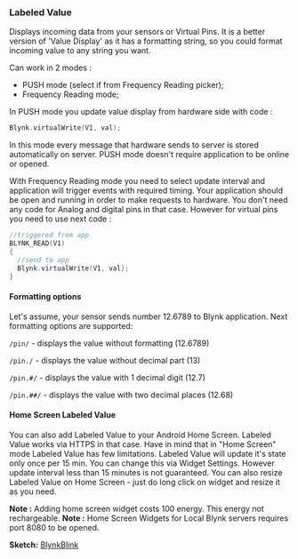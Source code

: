 
### Labeled Value

Displays incoming data from your sensors or Virtual Pins. It is a better version of 'Value Display' as it has a formatting 
string, so you could format incoming value to any string you want.

Can work in 2 modes : 

- PUSH mode (select if from Frequency Reading picker);
- Frequency Reading mode;

In PUSH mode you update value display from hardware side with code : 
 
```cpp
Blynk.virtualWrite(V1, val); 
```

In this mode every message that hardware sends to server is stored automatically on server. PUSH mode doesn't require 
application to be online or opened.

With Frequency Reading mode you need to select update interval and application will trigger events with required timing. 
Your application should be open and running in order to make requests to hardware. You don't need any code for Analog and 
digital pins in that case. However for virtual pins you need to use next code : 

```cpp
//triggered from app
BLYNK_READ(V1)
{
  //send to app
  Blynk.virtualWrite(V1, val);
}
```

#### Formatting options

Let's assume, your sensor sends number 12.6789 to Blynk application.
Next formatting options are supported:

```/pin/``` - displays the value without formatting (12.6789)

```/pin./``` - displays the value without decimal part (13)

```/pin.#/``` - displays the value with 1 decimal digit (12.7)

```/pin.##/``` - displays the value with two decimal places (12.68)

#### Home Screen Labeled Value

You can also add Labeled Value to your Android Home Screen. Labeled Value works via HTTPS in that case. 
Have in mind that in "Home Screen" mode Labeled Value has few limitations. Labeled Value will update it's state only 
once per 15 min. You can change this via Widget Settings. However update interval less than 15 minutes is not guaranteed. 
You can also resize Labeled Value on Home Screen - just do long click on widget and resize it as you need.

**Note :** Adding home screen widget costs 100 energy. This energy not rechargeable.
**Note :** Home Screen Widgets for Local Blynk servers requires port 8080 to be opened.

**Sketch:** [BlynkBlink](https://github.com/blynkkk/blynk-library/blob/master/examples/GettingStarted/BlynkBlink/BlynkBlink.ino)